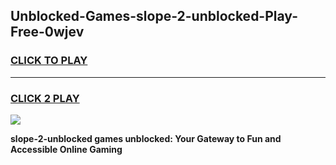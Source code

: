 
## Unblocked-Games-slope-2-unblocked-Play-Free-0wjev
<h3>
<a href="https://premium76.site?title=slope-2-unblocked&ref=24M">CLICK TO PLAY</a></h3>
<hr>

<h3>
<a href="https://premium76.site?title=slope-2-unblocked&ref=24M">CLICK 2 PLAY</a>
  
</h3>

<a href="https://premium76.site?title=slope-2-unblocked&ref=24M"><img src="https://clearcache.store/games.png"></a>


**slope-2-unblocked games unblocked: Your Gateway to Fun and Accessible Online Gaming**
